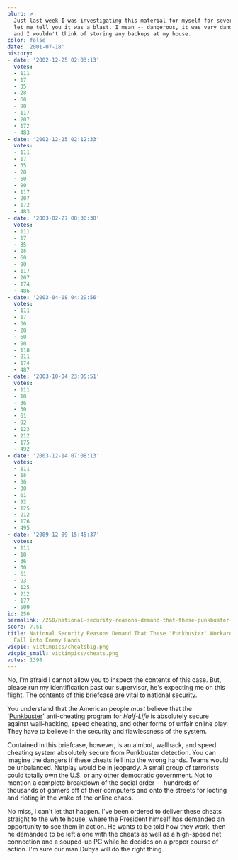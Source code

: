 ```yaml
---
blurb: >
  Just last week I was investigating this material for myself for several hours. And
  let me tell you it was a blast. I mean -- dangerous, it was very dangerous material,
  and I wouldn't think of storing any backups at my house.
color: false
date: '2001-07-18'
history:
- date: '2002-12-25 02:03:13'
  votes:
  - 111
  - 17
  - 35
  - 28
  - 60
  - 90
  - 117
  - 207
  - 172
  - 483
- date: '2002-12-25 02:12:33'
  votes:
  - 111
  - 17
  - 35
  - 28
  - 60
  - 90
  - 117
  - 207
  - 172
  - 483
- date: '2003-02-27 08:30:38'
  votes:
  - 111
  - 17
  - 35
  - 28
  - 60
  - 90
  - 117
  - 207
  - 174
  - 486
- date: '2003-04-08 04:29:56'
  votes:
  - 111
  - 17
  - 36
  - 28
  - 60
  - 90
  - 118
  - 211
  - 174
  - 487
- date: '2003-10-04 23:05:51'
  votes:
  - 111
  - 18
  - 36
  - 30
  - 61
  - 92
  - 123
  - 212
  - 175
  - 492
- date: '2003-12-14 07:08:13'
  votes:
  - 111
  - 18
  - 36
  - 30
  - 61
  - 92
  - 125
  - 212
  - 176
  - 495
- date: '2009-12-09 15:45:37'
  votes:
  - 111
  - 18
  - 36
  - 30
  - 61
  - 93
  - 125
  - 212
  - 177
  - 509
id: 250
permalink: /250/national-security-reasons-demand-that-these-punkbuster-workarounds-do-not-fall-into-enemy-hands/
score: 7.51
title: National Security Reasons Demand That These 'Punkbuster' Workarounds Do Not
  Fall into Enemy Hands
vicpic: victimpics/cheatsbig.png
vicpic_small: victimpics/cheats.png
votes: 1398
---
```


No, I'm afraid I cannot allow you to inspect the contents of this case.
But, please run my identification past our supervisor, he's expecting me
on this flight. The contents of this briefcase are vital to national
security.

You understand that the American people *must* believe that the
'[Punkbuster](http://web.archive.org/web/20010718000000/http://www.3dactionplanet.com/features/interviews/punkbuster/)'
anti-cheating program for *Half-Life* is absolutely secure against
wall-hacking, speed cheating, and other forms of unfair online play.
They have to believe in the security and flawlessness of the system.

Contained in this briefcase, however, is an aimbot, wallhack, and speed
cheating system absolutely secure from Punkbuster detection. You can
imagine the dangers if these cheats fell into the wrong hands. Teams
would be unbalanced. Netplay would be in jeopardy. A small group of
terrorists could totally own the U.S. or any other democratic
government. Not to mention a complete breakdown of the social order --
hundreds of thousands of gamers off of their computers and onto the
streets for looting and rioting in the wake of the online chaos.

No miss, I can't let that happen. I've been ordered to deliver these
cheats straight to the white house, where the President himself has
demanded an opportunity to see them in action. He wants to be told how
they work, then he demanded to be left alone with the cheats as well as
a high-speed net connection and a souped-up PC while he decides on a
proper course of action. I'm sure our man Dubya will do the right thing.